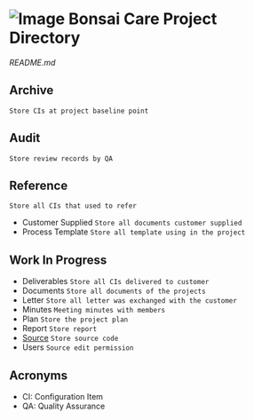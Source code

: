 # ![Image](https://i.imgur.com/YLxmThd.png) Bonsai Care Project Directory 

*README.md*
## Archive
`Store CIs at project baseline point`
## Audit
`Store review records by QA`
## Reference
`Store all CIs that used to refer`
* Customer Supplied `Store all documents customer supplied`
* Process Template `Store all template using in the project`
## Work In Progress
* Deliverables `Store all CIs delivered to customer`
* Documents `Store all documents of the projects`
* Letter `Store all letter was exchanged with the customer`
* Minutes `Meeting minutes with members`
* Plan `Store the project plan`
* Report `Store report`
* [Source](https://github.com/albertkhang/BonsaiCare) `Store source code`
* Users `Source edit permission`

## Acronyms
* CI: Configuration Item
* QA: Quality Assurance
